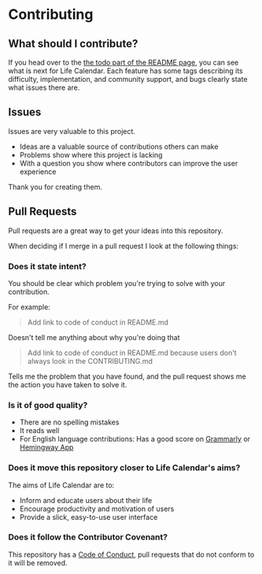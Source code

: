 # Contributing

## What should I contribute?

If you head over to the [the todo part of the README page](https://www.github.com/Destaq/life-calendar#todo), you can see what is next for Life Calendar. Each feature has some tags describing its difficulty, implementation, and community support, and bugs clearly state what issues there are.

## Issues

Issues are very valuable to this project.

* Ideas are a valuable source of contributions others can make
* Problems show where this project is lacking
* With a question you show where contributors can improve the user experience

Thank you for creating them.

## Pull Requests

Pull requests are a great way to get your ideas into this repository.

When deciding if I merge in a pull request I look at the following things:

### Does it state intent?

You should be clear which problem you're trying to solve with your contribution.

For example:

> Add link to code of conduct in README.md

Doesn't tell me anything about why you're doing that

> Add link to code of conduct in README.md because users don't always look in the CONTRIBUTING.md

Tells me the problem that you have found, and the pull request shows me the action you have taken to solve it.


### Is it of good quality?

* There are no spelling mistakes
* It reads well
* For English language contributions: Has a good score on [Grammarly](grammarly.com) or [Hemingway App](http://www.hemingwayapp.com/)

### Does it move this repository closer to Life Calendar's aims?
The aims of Life Calendar are to:

* Inform and educate users about their life
* Encourage productivity and motivation of users
* Provide a slick, easy-to-use user interface

### Does it follow the Contributor Covenant?

This repository has a [Code of Conduct](CODE_OF_CONDUCT.md), pull requests that do not conform to it will be removed.
